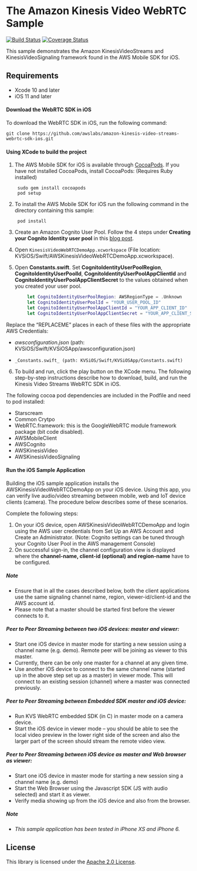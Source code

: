 
# The Amazon Kinesis Video WebRTC Sample
[![Build Status](https://travis-ci.org/awslabs/amazon-kinesis-video-streams-webrtc-sdk-ios.svg?branch=master)](https://travis-ci.org/awslabs/amazon-kinesis-video-streams-webrtc-sdk-ios)
[![Coverage Status](https://codecov.io/gh/awslabs/amazon-kinesis-video-streams-webrtc-sdk-ios/branch/master/graph/badge.svg)](https://codecov.io/gh/awslabs/amazon-kinesis-video-streams-webrtc-sdk-ios)

This sample demonstrates the Amazon KinesisVideoStreams and KinesisVideoSignaling framework found in the AWS Mobile SDK for iOS.

## Requirements

* Xcode 10 and later
* iOS 11 and later

#### Download the WebRTC SDK in iOS
To download the WebRTC SDK in iOS, run the following command:

    git clone https://github.com/awslabs/amazon-kinesis-video-streams-webrtc-sdk-ios.git
  

#### Using XCode to build the project

1. The AWS Mobile SDK for iOS is available through [CocoaPods](http://cocoapods.org). If you have not installed CocoaPods, install CocoaPods: (Requires Ruby installed) 

        sudo gem install cocoapods
        pod setup

2. To install the AWS Mobile SDK for iOS run the following command in the directory containing this sample:

        pod install

3. Create an Amazon Cognito User Pool. Follow the 4 steps under **Creating your Cognito Identity user pool** in this [blog post](http://mobile.awsblog.com/post/TxGNH1AUKDRZDH/Announcing-Your-User-Pools-in-Amazon-Cognito).

4. Open `KinesisVideoWebRTCDemoApp.xcworkspace` (File location: KVSiOS/Swift/AWSKinesisVideoWebRTCDemoApp.xcworkspace).

5. Open **Constants.swift**. Set **CognitoIdentityUserPoolRegion**, **CognitoIdentityUserPoolId**, **CognitoIdentityUserPoolAppClientId** and **CognitoIdentityUserPoolAppClientSecret** to the values obtained when you created your user pool.
```swift
        let CognitoIdentityUserPoolRegion: AWSRegionType = .Unknown
        let CognitoIdentityUserPoolId = "YOUR_USER_POOL_ID"
        let CognitoIdentityUserPoolAppClientId = "YOUR_APP_CLIENT_ID"
        let CognitoIdentityUserPoolAppClientSecret = "YOUR_APP_CLIENT_SECRET"
```
Replace the “REPLACEME” places in each of these files with the appropriate AWS Credentials:
  *  _awsconfiguration.json_ (path: KVSiOS/Swift/KVSiOSApp/awsconfiguration.json)
  *     _Constants.swift_ (path: KVSiOS/Swift/KVSiOSApp/Constants.swift)

6. To build and run, click the play button on the XCode menu. 
The following step-by-step instructions describe how to download, build, and run the Kinesis Video Streams WebRTC SDK in iOS.

The following cocoa pod dependencies are included in the Podfile and need to pod installed:

 * Starscream
 * Common Crytpo
 * WebRTC.framework: this is the GoogleWebRTC module framework package (bit code disabled).
 * AWSMobileClient
 * AWSCognito
 * AWSKinesisVideo
 * AWSKinesisVideoSignaling
 


#### Run the iOS Sample Application
Building the iOS sample application installs the AWSKinesisVideoWebRTCDemoApp on your iOS device. Using this app, you can verify live audio/video streaming between mobile, web and IoT device clients (camera). The procedure below describes some of these scenarios. 

Complete the following steps:

1.    On your iOS device, open AWSKinesisVideoWebRTCDemoApp and login using the AWS user credentials from Set Up an AWS Account and Create an Administrator. (Note: Cognito settings can be tuned through your Cognito User Pool in the AWS management Console)
2.    On successful sign-in, the channel configuration view is displayed where the **channel-name, client-id (optional) and region-name** have to be configured. 

##### Note
*    Ensure that in all the cases described below, both the client applications use the same signaling channel name, region, viewer-id/client-id and the AWS account id.
*    Please note that a master should be started first before the viewer connects to it.

#####    Peer to Peer Streaming between two iOS devices: master and viewer:
*    Start one iOS device in master mode for starting a new session using a channel name (e.g. demo). Remote peer will be joining as viewer to this master.
*    Currently, there can be only one master for a channel at any given time.
*    Use another iOS device to connect to the same channel name (started up in the above step set up as a master) in viewer mode. This will connect to an existing session (channel) where a master was connected previously.

#####    Peer to Peer Streaming between Embedded SDK master and iOS device:
  *    Run KVS WebRTC embedded SDK (in C) in master mode on a camera device.
  *    Start the iOS device in viewer mode – you should be able to see the local video preview in the lower right side of the screen and also the larger part of the screen should stream the remote video view.

#####    Peer to Peer Streaming between iOS device as master and Web browser as viewer:
 *    Start one iOS device in master mode for starting a new session sing a channel name (e.g. demo)
 *    Start the Web Browser using the Javascript SDK (JS with audio selected) and start it as viewer.
 *    Verify media showing up from the iOS device and also from the browser.

##### Note

* _This sample application has been tested in iPhone XS and iPhone 6._

## License
This library is licensed under the [Apache 2.0 License](https://github.com/awslabs/amazon-kinesis-video-streams-webrtc-sdk-ios/blob/master/LICENSE).
